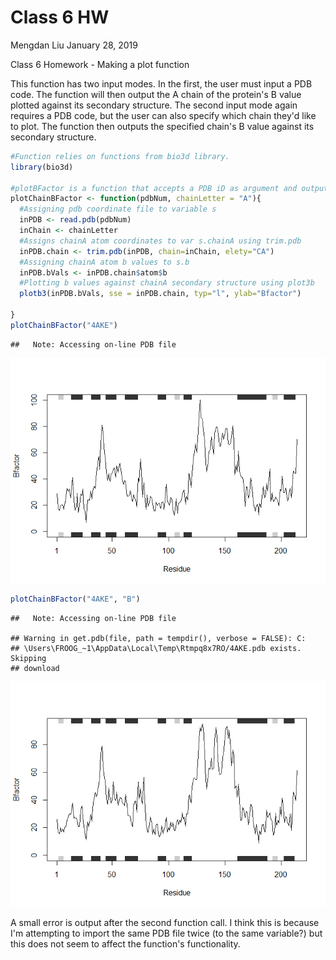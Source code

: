 Class 6 HW
================
Mengdan Liu
January 28, 2019

Class 6 Homework - Making a plot function

This function has two input modes. In the first, the user must input a PDB code. The function will then output the A chain of the protein's B value plotted against its secondary structure. The second input mode again requires a PDB code, but the user can also specify which chain they'd like to plot. The function then outputs the specified chain's B value against its secondary structure.

``` r
#Function relies on functions from bio3d library.
library(bio3d)

#plotBFactor is a function that accepts a PDB iD as argument and outputs a graph of the corresponding protein's B-factor or the amount of wiggle atoms have in a structure(?)
plotChainBFactor <- function(pdbNum, chainLetter = "A"){
  #Assigning pdb coordinate file to variable s
  inPDB <- read.pdb(pdbNum)
  inChain <- chainLetter
  #Assigns chainA atom coordinates to var s.chainA using trim.pdb
  inPDB.chain <- trim.pdb(inPDB, chain=inChain, elety="CA")
  #Assigning chainA atom b values to s.b
  inPDB.bVals <- inPDB.chain$atom$b
  #Plotting b values against chainA secondary structure using plot3b
  plotb3(inPDB.bVals, sse = inPDB.chain, typ="l", ylab="Bfactor")
  
}
plotChainBFactor("4AKE")
```

    ##   Note: Accessing on-line PDB file

![](Class_6_HW_files/figure-markdown_github/unnamed-chunk-1-1.png)

``` r
plotChainBFactor("4AKE", "B")
```

    ##   Note: Accessing on-line PDB file

    ## Warning in get.pdb(file, path = tempdir(), verbose = FALSE): C:
    ## \Users\FROOG_~1\AppData\Local\Temp\Rtmpq8x7RO/4AKE.pdb exists. Skipping
    ## download

![](Class_6_HW_files/figure-markdown_github/unnamed-chunk-1-2.png)

A small error is output after the second function call. I think this is because I'm attempting to import the same PDB file twice (to the same variable?) but this does not seem to affect the function's functionality.
